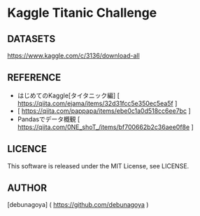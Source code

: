 # Kaggle Titanic Challenge

## DATASETS
https://www.kaggle.com/c/3136/download-all

## REFERENCE
- はじめてのKaggle[タイタニック編]
[ https://qiita.com/ejama/items/32d31fcc5e350ec5ea5f ]
- [Kaggle]:タイタニック生存予測レポート(Keras)
[ https://qiita.com/pappapa/items/ebe0c1a0d518cc6ee7bc ]
- Pandasでデータ概観
[ https://qiita.com/0NE_shoT_/items/bf700662b2c36aee0f8e ]

## LICENCE
This software is released under the MIT License, see LICENSE.

## AUTHOR
[debunagoya] ( https://github.com/debunagoya )
